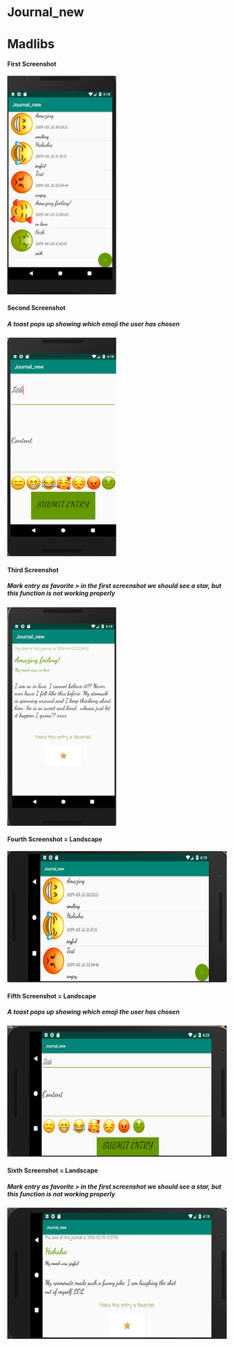 # Journal_new

# Madlibs

#### First Screenshot
<img width="250" height="500" src="https://github.com/Laurelborggreve/Journal_new/blob/master/doc/Journal1.png">

#### Second Screenshot 
##### A toast pops up showing which emoji the user has chosen
<img width="250" height="500" src="https://github.com/Laurelborggreve/Journal_new/blob/master/doc/Journal2.png">

#### Third Screenshot
##### Mark entry as favorite > in the first screenshot we should see a star, but this function is not working properly
<img width="250" height="500" src="https://github.com/Laurelborggreve/Journal_new/blob/master/doc/Journal3.png">

#### Fourth Screenshot = Landscape
<img width="650" height="300" src="https://github.com/Laurelborggreve/Journal_new/blob/master/doc/Journalland1.png">

#### Fifth Screenshot = Landscape
##### A toast pops up showing which emoji the user has chosen
<img width="650" height="300" src="https://github.com/Laurelborggreve/Journal_new/blob/master/doc/Journalland2.png">

#### Sixth Screenshot = Landscape
##### Mark entry as favorite > in the first screenshot we should see a star, but this function is not working properly
<img width="650" height="300" src="https://github.com/Laurelborggreve/Journal_new/blob/master/doc/Journalland3.png">



